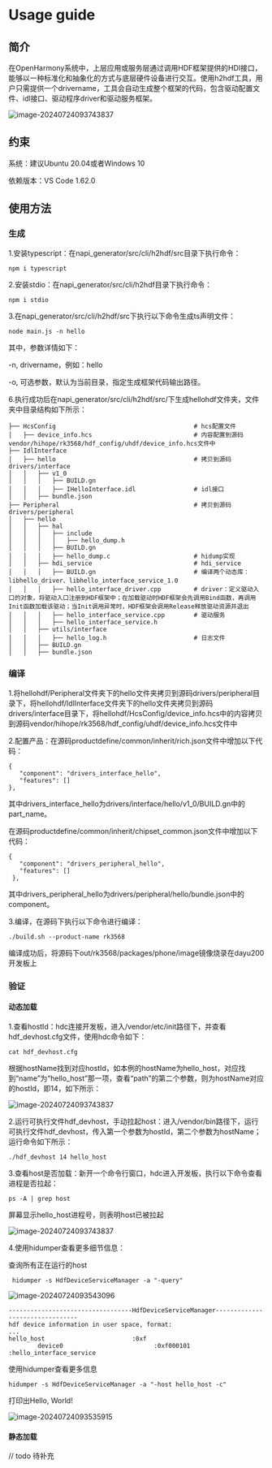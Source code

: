 # Usage guide

## 简介
在OpenHarmony系统中，上层应用或服务层通过调用HDF框架提供的HDI接口，能够以一种标准化和抽象化的方式与底层硬件设备进行交互。使用h2hdf工具，用户只需提供一个drivername，工具会自动生成整个框架的代码，包含驱动配置文件、idl接口、驱动程序driver和驱动服务框架。

![image-20240724093743837](./figures/pic_frame.png)

## 约束
系统：建议Ubuntu 20.04或者Windows 10

依赖版本：VS Code 1.62.0

## 使用方法

### 生成

1.安装typescript：在napi_generator/src/cli/h2hdf/src目录下执行命令：

	npm i typescript

2.安装stdio：在napi_generator/src/cli/h2hdf目录下执行命令： 

	npm i stdio

3.在napi_generator/src/cli/h2hdf/src下执行以下命令生成ts声明文件：

```
node main.js -n hello
```

其中，参数详情如下：

  -n, drivername，例如：hello

  -o, 可选参数，默认为当前目录，指定生成框架代码输出路径。

6.执行成功后在napi_generator/src/cli/h2hdf/src/下生成hellohdf文件夹，文件夹中目录结构如下所示：

```
├── HcsConfig                                      # hcs配置文件
│   ├── device_info.hcs                            # 内容配置到源码vendor/hihope/rk3568/hdf_config/uhdf/device_info.hcs文件中
├── IdlInterface                                                             
│   ├── hello                                      # 拷贝到源码drivers/interface          
│   │   ├── v1_0              
│   │   │   ├── BUILD.gn                           
│   │   │   ├── IHelloInterface.idl                # idl接口               
│   │   ├── bundle.json
├── Peripheral                                     # 拷贝到源码drivers/peripheral
│   ├── hello                                             
│   │   ├── hal                                           
│   │   │   ├── include
│   │   │   │   ├── hello_dump.h                          
│   │   │   ├── BUILD.gn
│   │   │   ├── hello_dump.c                       # hidump实现              
│   │   ├── hdi_service                            # hdi_service
│   │   │   ├── BUILD.gn                           # 编译两个动态库：libhello_driver、libhello_interface_service_1.0
│   │   │   ├── hello_interface_driver.cpp         # driver：定义驱动入口的对象，将驱动入口注册到HDF框架中；在加载驱动时HDF框架会先调用Bind函数，再调用Init函数加载该驱动；当Init调用异常时，HDF框架会调用Release释放驱动资源并退出
│   │   │   ├── hello_interface_service.cpp        # 驱动服务
│   │   │   ├── hello_interface_service.h
│   │   ├── utils/interface
│   │   │   ├── hello_log.h                        # 日志文件
│   │   ├── BUILD.gn                               
│   │   ├── bundle.json
```

### 编译

1.将hellohdf/Peripheral文件夹下的hello文件夹拷贝到源码drivers/peripheral目录下，将hellohdf/IdlInterface文件夹下的hello文件夹拷贝到源码drivers/interface目录下，将hellohdf/HcsConfig/device_info.hcs中的内容拷贝到源码vendor/hihope/rk3568/hdf_config/uhdf/device_info.hcs文件中

2.配置产品：在源码productdefine/common/inherit/rich.json文件中增加以下代码：

```
{
   "component": "drivers_interface_hello",
   "features": []
},
```

其中drivers_interface_hello为drivers/interface/hello/v1_0/BUILD.gn中的part_name。

在源码productdefine/common/inherit/chipset_common.json文件中增加以下代码：

```
{
   "component": "drivers_peripheral_hello",
   "features": []
 },
```

其中drivers_peripheral_hello为drivers/peripheral/hello/bundle.json中的component。

3.编译，在源码下执行以下命令进行编译：

```
./build.sh --product-name rk3568
```

编译成功后，将源码下out/rk3568/packages/phone/image镜像烧录在dayu200开发板上

### 验证

#### 动态加载

1.查看hostId：hdc连接开发板，进入/vendor/etc/init路径下，并查看hdf_devhost.cfg文件，使用hdc命令如下：

```
cat hdf_devhost.cfg
```

根据hostName找到对应hostId，如本例的hostName为hello_host，对应找到“name”为“hello_host”那一项，查看“path”的第二个参数，则为hostName对应的hostId，即14，如下所示：

![image-20240724093743837](./figures/pic_show_hostId.png)

2.运行可执行文件hdf_devhost，手动拉起host：进入/vendor/bin路径下，运行可执行文件hdf_devhost，传入第一个参数为hostId，第二个参数为hostName；运行命令如下所示：

```
./hdf_devhost 14 hello_host
```

3.查看host是否加载：新开一个命令行窗口，hdc进入开发板，执行以下命令查看进程是否拉起：

```
ps -A | grep host
```

屏幕显示hello_host进程号，则表明host已被拉起

![image-20240724093743837](./figures/pic_show_devhostPid.png)

4.使用hidumper查看更多细节信息：

查询所有正在运行的host

```
 hidumper -s HdfDeviceServiceManager -a "-query"
```

![image-20240724093543096](./figures/pic_show_host.png)

```
----------------------------------HdfDeviceServiceManager--------------------------------
hdf device information in user space, format:
...
hello_host                        :0xf
        device0                         :0xf000101     :hello_interface_service
```

使用hidumper查看更多信息

```
hidumper -s HdfDeviceServiceManager -a "-host hello_host -c"
```

打印出Hello, World!

![image-20240724093535915](./figures/pic_show_dump.png)

#### 静态加载

// todo 待补充